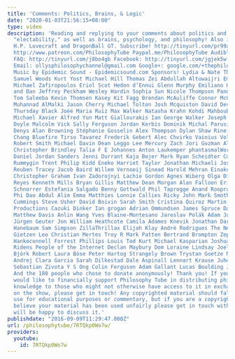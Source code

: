 ```yaml
---
title: 'Comments: Politics, Brains, & Logic'
date: "2020-01-03T21:56:15+08:00"
type: video
description: 'Reading and replying to your comments about politics and honesty Vs
  "electability," as well as brains, psychology, and philosophy! Also in this video:
  H.P. Lovecraft and DragonBall GT. Subscribe! http://tinyurl.com/pr99a46 Patreon:
  http://www.patreon.com/PhilosophyTube Paypal.me/PhilosophyTube Audible: http://tinyurl.com/jn6tpup
  FAQ: http://tinyurl.com/j8bo4gb Facebook: http://tinyurl.com/jgjek5w Twitter: @PhilosophyTube
  Email: ollysphilosophychannel@gmail.com Google+: google.com/+thephilosophytube realphilosophytube.tumblr.com
  Music by Epidemic Sound - Epidemicsound.com Sponsors! Lydia & Nate Thorn Sean Imanian
  Samuel Woods Kurt Yost Michael Hill Thomas Zei Abdullah Altuwaijri Emil Jakobsen
  Michael Zafiropoulos Eriol Scot Hedon d’Ennui Glenn Murphy Emiliano Heyns Sedge
  and Dan Jeffrey Peckham Wesley Hardin Sophia Sun Nicole Thompson Panot Jim Norman
  Tom Saleeba Kevin Thomsen Kasey Kit Fagg Brendan McAuliffe Connor McCarty John Bell
  Muhannad AlMalki Jason Cherry Michael Tolton Josh Mcquiston David Devereux Eli Berg-Maas
  Thursday Black Joéé Maria Ruiz Max Walker Natasha Krahn Kohdi Mahboub Corey Mohler
  Michael Xavier Alfred Yun Matt Giallourakis Ian George Walker Joseph Haydu Charles
  Doyle Malcolm Vick Sally Ferguson Jordan Kerbis Dominik Michal Parusinski August
  Denys Alan Browning Stéphanie Gosselin Alex Thompson Dylan Shaw Rine the Mime Keith
  Chang Bluefire Tirso Tavarez Frederik Gebert Alec Chvirko Vainius Volungevičius
  Robert Smith Michael Davin Dean Leggo Lee Mercury Zach Jori Guzman Alistair Gilmour
  Christopher Brindley Talia F E Johannes Anton Laukemper phantasmalWordsmith Wilker
  Daniel Jordan Sanders Jenni Durrant Kaja Bojer Mark Ryan Scheidter Curtis Seufert
  Rummygin Trent Philip Kidd Eneko Harriet Taylor Jonathan Michaeli Joshua Gwiazdowski
  Reuben Tracey Jacob Baird Willem Vernooij Sinead Harold Mehran Einakchi Caleb Brookshore
  Christopher Graham Ivan Zadorojnyi Lachie Gordon Agnes Wiberg Olga Diamanti Daniel
  Reyes Kenneth Mills Bryan Gillis Matthew Dean Morgan Alan Falloon Eric Driussi Julia
  Schnorrer Estefania Salgado Benny Gottwald Phil Taprogge Anand Roopra Joe Benavides
  Phi Dao Abdul Alim Emma Matthies Lonnie Callies Ricky John Mark Smotherman Jeremy
  Cummings Steve Usher David Boivin Sarah Smith Cristina Quiroz Martin Weitzmann NerdSync
  Productions Cazuki Dinker Ian grogan Adrian Ommundsen James Spruce Daniel Oates
  Matthew Davis Anlin Wang Yves Blaine-Montesano Jaroslav Polák Adam Jose Tamayo TheLitCritGuy
  Jürgen Geuter Jon William Heathcote Camila Adames Knevik Jonathan Darden Cedric
  Hanebaum Sam Simpson ZillaThrillax Elijah Klay André Rodrigues The Nerdwriter John
  Gietzen Leo Christian Mertes Troy R Mark Patten Bertrand Brompton ZephyrEclipse
  Hankoconnell Forrest Phillips Louis Tod Kurt Michael Kasparian Joshua French Joshua
  Ridens People of the Internet Declan Maybury Dom Loraine Lindsay Joel Jenkins Rasmus
  Björk Robert Laura Böse Peter Hartog Strangely Brown Trystan Goetze Nick Seibert
  Andrej Clara Garcia Sarah Dilkestad Dale Aspinall Lennart Krause Juho Laitalainen
  Sebastian Zivota Y S Ong Colin Ferguson Adam Gallant Lucas Boulding James Beech
  And the 180 people who chose to donate anonymously! Thank you! If you or your organisation
  would like to financially support Philosophy Tube in distributing philosophical
  knowledge to those who might not otherwise have access to it in exchange for credits
  on the show, please get in touch! Any copyrighted material should fall under fair
  use for educational purposes or commentary, but if you are a copyright holder and
  believe your material has been used unfairly please get in touch with us and we
  will be happy to discuss it.'
publishdate: "2016-09-09T11:29:47.000Z"
url: /philosophytube/7RTQkp0Wo7w/
providers:
  youtube:
    id: 7RTQkp0Wo7w
---
```

